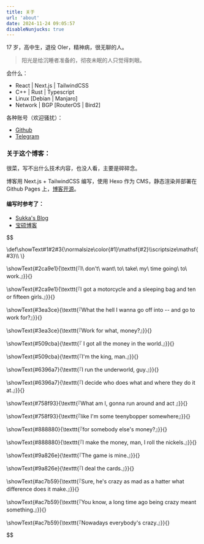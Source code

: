 ```yaml
---
title: 关于
url: 'about'
date: 2024-11-24 09:05:57
disableNunjucks: true
---
```


17 岁，高中生，退役 OIer，精神病，很无聊的人。

> 阳光是给沉睡者准备的，彻夜未眠的人只觉得刺眼。

会什么：

- React | Next.js | TailwindCSS
- C++ | Rust | Typescript
- Linux [Debian | Manjaro]
- Network | BGP [RouterOS | Bird2]

各种账号（欢迎骚扰）：
- [Github](https://github.com/confuseder)
- [Telegram](https://t.me/Panxi_39)

### 关于这个博客：
很菜，写不出什么技术内容，也没人看，主要是碎碎念。

博客用 Next.js + TailwindCSS 编写，使用 Hexo 作为 CMS，静态渲染并部署在 Github Pages 上，[博客开源](https://github.com/confuseder/hext)。

#### 编写时参考了：
- [Sukka's Blog](https://blog.skk.moe/)
- [宝硕博客](https://blog.baoshuo.ren/)

$$

\def\showText#1#2#3{\normalsize\color{#1}\mathsf{#2}\\\scriptsize\mathsf{#3}\\\ \\}

\showText{#2ca9e1}{\texttt{『I\ don't\ want\ to\ take\ my\ time going\ to\ work.』}}{}

\showText{#2ca9e1}{\texttt{『I got a motorcycle and a sleeping bag and ten or fifteen girls.』}}{}

\showText{#3ea3ce}{\texttt{『What the hell I wanna go off into -- and go to work for?』}}{}

\showText{#3ea3ce}{\texttt{『Work for what, money?』}}{}

\showText{#509cba}{\texttt{『 I got all the money in the world.』}}{}

\showText{#509cba}{\texttt{『I'm the king, man.』}}{}

\showText{#6396a7}{\texttt{『I run the underworld, guy.』}}{}

\showText{#6396a7}{\texttt{『I decide who does what and where they do it at.』}}{}

\showText{#758f93}{\texttt{『What am I, gonna run around and act 』}}{}

\showText{#758f93}{\texttt{『like I'm some teenybopper somewhere』}}{}

\showText{#888880}{\texttt{『for somebody else's money?』}}{}

\showText{#888880}{\texttt{『I make the money, man, I roll the nickels.』}}{}

\showText{#9a826e}{\texttt{『The game is mine.』}}{}

\showText{#9a826e}{\texttt{『I deal the cards.』}}{}

\showText{#ac7b59}{\texttt{『Sure, he's crazy as mad as a hatter what difference does it make.』}}{}

\showText{#ac7b59}{\texttt{『You know, a long time ago being crazy meant something.』}}{}

\showText{#ac7b59}{\texttt{『Nowadays everybody's crazy.』}}{}

$$